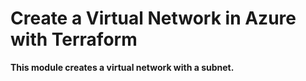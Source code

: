 # Create a Virtual Network in Azure with Terraform

**This module creates a virtual network with a subnet.**




